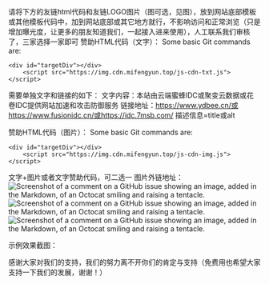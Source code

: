 请将下方的友链html代码和友链LOGO图片（图可选，见图），放到网站底部模板或其他模板代码中，加到网站底部或其它地方就行，不影响访问和正常浏览（只是增加曝光度，让更多的朋友知道我们，一起接入进来使用），人工联系我们审核了，三家选择一家即可
赞助HTML代码（文字）：
Some basic Git commands are:
```
<div id="targetDiv"></div>
    <script src="https://img.cdn.mifengyun.top/js-cdn-txt.js"></script>
```

需要单独文字和链接的如下：
文字内容：本站由云端蜜蜂IDC或聚变云数据或花卷IDC提供网站加速和攻击防御服务
链接地址：https://www.ydbee.cn/或https://www.fusionidc.cn/或https://idc.7msb.com/
描述信息=title或alt


赞助HTML代码（图片）：
Some basic Git commands are:
```
<div id="targetDiv"></div>
    <script src="https://img.cdn.mifengyun.top/js-cdn-img.js"></script>
```

文字+图片或者文字赞助代码，可二选一 
图片外链地址：
![Screenshot of a comment on a GitHub issue showing an image, added in the Markdown, of an Octocat smiling and raising a tentacle.](https://img.cdn.mifengyun.top/ydbee_logo.png)
![Screenshot of a comment on a GitHub issue showing an image, added in the Markdown, of an Octocat smiling and raising a tentacle.](https://www.fusionidc.cn/upload/20240710/8347ee8c6a6b4b3781ef0cc55cbce68c.png)
![Screenshot of a comment on a GitHub issue showing an image, added in the Markdown, of an Octocat smiling and raising a tentacle.](https://idc.7msb.com/logo.png)

示例效果截图：

感谢大家对我们的支持，我们的努力离不开你们的肯定与支持（免费用也希望大家支持一下我们的发展，谢谢！）
